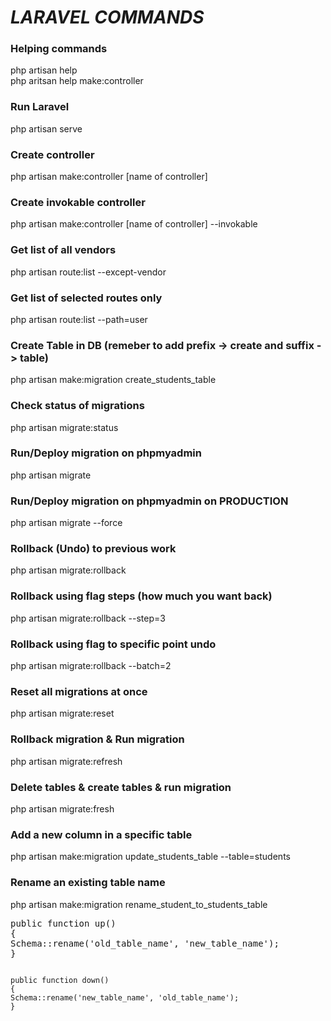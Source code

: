 # _LARAVEL COMMANDS_

### Helping commands

php artisan help <br>
php aritsan help make:controller

### Run Laravel

php artisan serve

### Create controller

php artisan make:controller [name of controller]

### Create invokable controller

php artisan make:controller [name of controller] --invokable

### Get list of all vendors

php artisan route:list --except-vendor

### Get list of selected routes only

php artisan route:list --path=user

### Create Table in DB (remeber to add prefix -> create and suffix -> table)

php artisan make:migration create_students_table

### Check status of migrations

php artisan migrate:status

### Run/Deploy migration on phpmyadmin

php artisan migrate

### Run/Deploy migration on phpmyadmin on PRODUCTION

php artisan migrate --force

### Rollback (Undo) to previous work

php artisan migrate:rollback

### Rollback using flag steps (how much you want back)

php artisan migrate:rollback --step=3

### Rollback using flag to specific point undo

php artisan migrate:rollback --batch=2

### Reset all migrations at once

php artisan migrate:reset

### Rollback migration & Run migration

php artisan migrate:refresh

### Delete tables & create tables & run migration

php artisan migrate:fresh

### Add a new column in a specific table

php artisan make:migration update_students_table --table=students

### Rename an existing table name

php artisan make:migration rename_student_to_students_table
<pre>
public function up()
{
Schema::rename('old_table_name', 'new_table_name');
}
</pre>
<code>
public function down()
{
Schema::rename('new_table_name', 'old_table_name');
}
</code>

